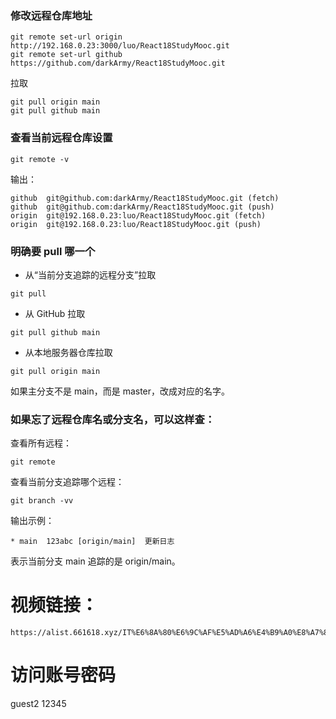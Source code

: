 ### 修改远程仓库地址
```
git remote set-url origin http://192.168.0.23:3000/luo/React18StudyMooc.git
git remote set-url github https://github.com/darkArmy/React18StudyMooc.git
```
拉取
```
git pull origin main
git pull github main
```

### 查看当前远程仓库设置
```
git remote -v
```
输出：
```
github	git@github.com:darkArmy/React18StudyMooc.git (fetch)
github	git@github.com:darkArmy/React18StudyMooc.git (push)
origin	git@192.168.0.23:luo/React18StudyMooc.git (fetch)
origin	git@192.168.0.23:luo/React18StudyMooc.git (push)
```

### 明确要 pull 哪一个
 - 从“当前分支追踪的远程分支”拉取
```
git pull
```

 - 从 GitHub 拉取
```
git pull github main
```
 - 从本地服务器仓库拉取
```
git pull origin main
```

如果主分支不是 main，而是 master，改成对应的名字。


### 如果忘了远程仓库名或分支名，可以这样查：
查看所有远程：
```
git remote
```

查看当前分支追踪哪个远程：
```
git branch -vv
```
输出示例：
```
* main  123abc [origin/main]  更新日志
```
表示当前分支 main 追踪的是 origin/main。


# 视频链接：
```
https://alist.661618.xyz/IT%E6%8A%80%E6%9C%AF%E5%AD%A6%E4%B9%A0%E8%A7%86%E9%A2%91/react
```
# 访问账号密码
guest2
12345


